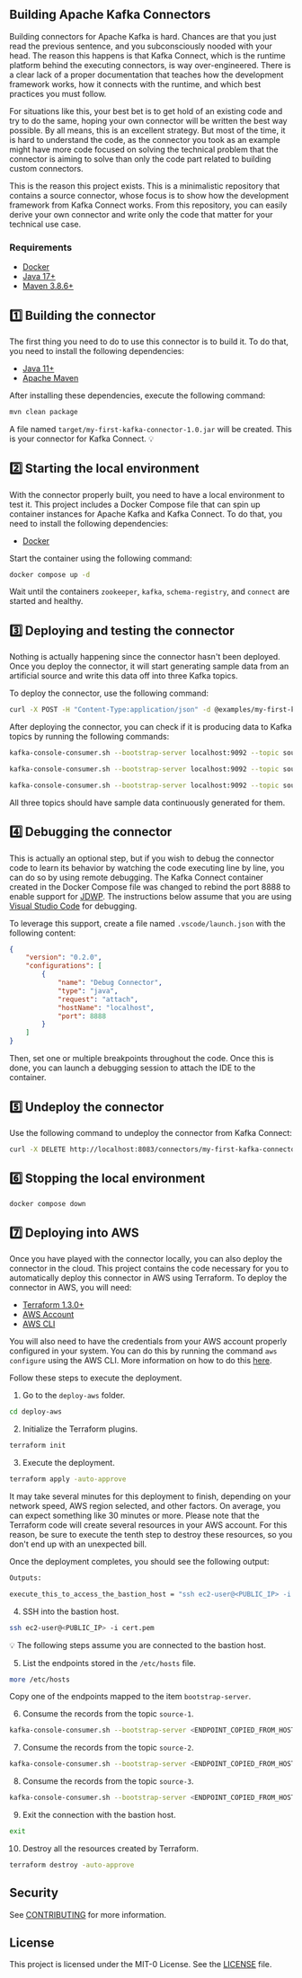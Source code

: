 ## Building Apache Kafka Connectors

Building connectors for Apache Kafka is hard. Chances are that you just read the previous sentence, and you subconsciously nooded with your head. The reason this happens is that Kafka Connect, which is the runtime platform behind the executing connectors, is way over-engineered. There is a clear lack of a proper documentation that teaches how the development framework works, how it connects with the runtime, and which best practices you must follow.

For situations like this, your best bet is to get hold of an existing code and try to do the same, hoping your own connector will be written the best way possible. By all means, this is an excellent strategy. But most of the time, it is hard to understand the code, as the connector you took as an example might have more code focused on solving the technical problem that the connector is aiming to solve than only the code part related to building custom connectors.

This is the reason this project exists. This is a minimalistic repository that contains a source connector, whose focus is to show how the development framework from Kafka Connect works. From this repository, you can easily derive your own connector and write only the code that matter for your technical use case.

### Requirements

* [Docker](https://www.docker.com/get-started)
* [Java 17+](https://openjdk.org/install)
* [Maven 3.8.6+](https://maven.apache.org/download.cgi)

## 1️⃣ Building the connector

The first thing you need to do to use this connector is to build it. To do that, you need to install the following dependencies:

- [Java 11+](https://openjdk.java.net)
- [Apache Maven](https://maven.apache.org)

After installing these dependencies, execute the following command:

```bash
mvn clean package
```

A file named `target/my-first-kafka-connector-1.0.jar` will be created. This is your connector for Kafka Connect. 💡

## 2️⃣ Starting the local environment

With the connector properly built, you need to have a local environment to test it. This project includes a Docker Compose file that can spin up container instances for Apache Kafka and Kafka Connect. To do that, you need to install the following dependencies:

- [Docker](https://www.docker.com/get-started)

Start the container using the following command:

```bash
docker compose up -d
```

Wait until the containers `zookeeper`, `kafka`, `schema-registry`, and `connect` are started and healthy.

## 3️⃣ Deploying and testing the connector

Nothing is actually happening since the connector hasn't been deployed. Once you deploy the connector, it will start generating sample data from an artificial source and write this data off into three Kafka topics.

To deploy the connector, use the following command:

```bash
curl -X POST -H "Content-Type:application/json" -d @examples/my-first-kafka-connector.json http://localhost:8083/connectors
```

After deploying the connector, you can check if it is producing data to Kafka topics by running the following commands:

```bash
kafka-console-consumer.sh --bootstrap-server localhost:9092 --topic source-1 --from-beginning
```

```bash
kafka-console-consumer.sh --bootstrap-server localhost:9092 --topic source-2 --from-beginning
```

```bash
kafka-console-consumer.sh --bootstrap-server localhost:9092 --topic source-3 --from-beginning
```

All three topics should have sample data continuously generated for them.

## 4️⃣ Debugging the connector

This is actually an optional step, but if you wish to debug the connector code to learn its behavior by watching the code executing line by line, you can do so by using remote debugging. The Kafka Connect container created in the Docker Compose file was changed to rebind the port 8888 to enable support for [JDWP](https://en.wikipedia.org/wiki/Java_Debug_Wire_Protocol). The instructions below assume that you are using [Visual Studio Code](https://code.visualstudio.com) for debugging.

To leverage this support, create a file named `.vscode/launch.json` with the following content:

```json
{
    "version": "0.2.0",
    "configurations": [
        {
            "name": "Debug Connector",
            "type": "java",
            "request": "attach",
            "hostName": "localhost",
            "port": 8888
        }
    ]
}
```

Then, set one or multiple breakpoints throughout the code. Once this is done, you can launch a debugging session to attach the IDE to the container.

## 5️⃣ Undeploy the connector

Use the following command to undeploy the connector from Kafka Connect:

```bash
curl -X DELETE http://localhost:8083/connectors/my-first-kafka-connector
```

## 6️⃣ Stopping the local environment

```bash
docker compose down
```

## 7️⃣ Deploying into AWS

Once you have played with the connector locally, you can also deploy the connector in the cloud. This project contains the code necessary for you to automatically deploy this connector in AWS using Terraform. To deploy the connector in AWS, you will need:

- [Terraform 1.3.0+](https://www.terraform.io/downloads)
- [AWS Account](https://aws.amazon.com/resources/create-account)
- [AWS CLI](https://docs.aws.amazon.com/cli/latest/userguide/getting-started-install.html)

You will also need to have the credentials from your AWS account properly configured in your system. You can do this by running the command `aws configure` using the AWS CLI. More information on how to do this [here](https://docs.aws.amazon.com/cli/latest/userguide/cli-configure-quickstart.html).

Follow these steps to execute the deployment.

1. Go to the `deploy-aws` folder.

```bash
cd deploy-aws
```

2. Initialize the Terraform plugins.

```bash
terraform init
```

3. Execute the deployment.

```bash
terraform apply -auto-approve
```

It may take several minutes for this deployment to finish, depending on your network speed, AWS region selected, and other factors. On average, you can expect something like 30 minutes or more. Please note that the Terraform code will create several resources in your AWS account. For this reason, be sure to execute the tenth step to destroy these resources, so you don't end up with an unexpected bill.

Once the deployment completes, you should see the following output:

```bash
Outputs:

execute_this_to_access_the_bastion_host = "ssh ec2-user@<PUBLIC_IP> -i cert.pem"
```

4. SSH into the bastion host.

```bash
ssh ec2-user@<PUBLIC_IP> -i cert.pem
```

💡 The following steps assume you are connected to the bastion host.

5. List the endpoints stored in the `/etc/hosts` file.

```bash
more /etc/hosts
```

Copy one of the endpoints mapped to the item `bootstrap-server`.

6. Consume the records from the topic `source-1`.

```bash
kafka-console-consumer.sh --bootstrap-server <ENDPOINT_COPIED_FROM_HOSTS_FILE> --topic source-1 --from-beginning
```

7. Consume the records from the topic `source-2`.

```bash
kafka-console-consumer.sh --bootstrap-server <ENDPOINT_COPIED_FROM_HOSTS_FILE> --topic source-2 --from-beginning
```

8. Consume the records from the topic `source-3`.

```bash
kafka-console-consumer.sh --bootstrap-server <ENDPOINT_COPIED_FROM_HOSTS_FILE> --topic source-3 --from-beginning
```

9. Exit the connection with the bastion host.

```bash
exit
```

10. Destroy all the resources created by Terraform.

```bash
terraform destroy -auto-approve
```

## Security

See [CONTRIBUTING](CONTRIBUTING.md#security-issue-notifications) for more information.

## License

This project is licensed under the MIT-0 License. See the [LICENSE](./LICENSE) file.
